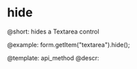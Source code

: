 hide
=============

@short: hides a Textarea control



@example:
form.getItem("textarea").hide(); 


@template: api_method
@descr:


